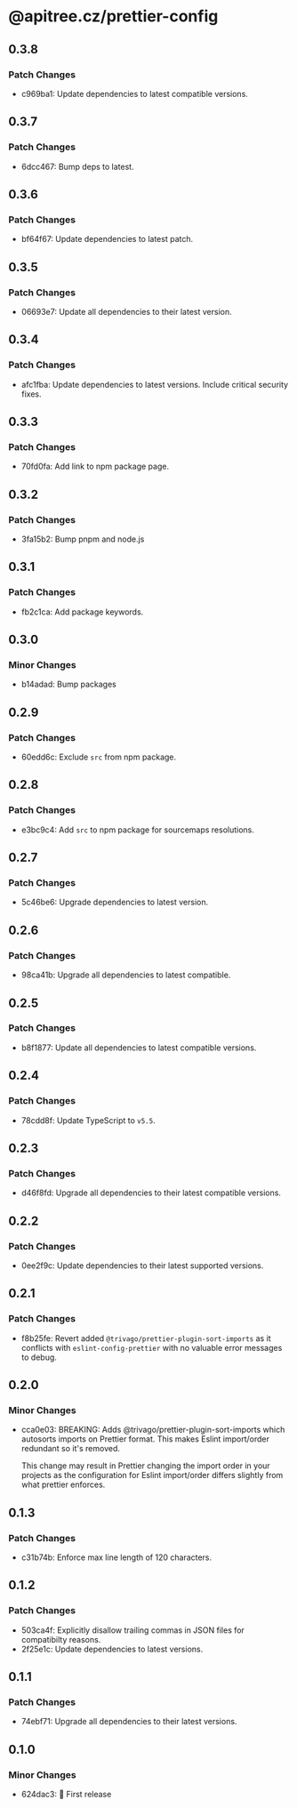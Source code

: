 # @apitree.cz/prettier-config

## 0.3.8

### Patch Changes

- c969ba1: Update dependencies to latest compatible versions.

## 0.3.7

### Patch Changes

- 6dcc467: Bump deps to latest.

## 0.3.6

### Patch Changes

- bf64f67: Update dependencies to latest patch.

## 0.3.5

### Patch Changes

- 06693e7: Update all dependencies to their latest version.

## 0.3.4

### Patch Changes

- afc1fba: Update dependencies to latest versions. Include critical security fixes.

## 0.3.3

### Patch Changes

- 70fd0fa: Add link to npm package page.

## 0.3.2

### Patch Changes

- 3fa15b2: Bump pnpm and node.js

## 0.3.1

### Patch Changes

- fb2c1ca: Add package keywords.

## 0.3.0

### Minor Changes

- b14adad: Bump packages

## 0.2.9

### Patch Changes

- 60edd6c: Exclude `src` from npm package.

## 0.2.8

### Patch Changes

- e3bc9c4: Add `src` to npm package for sourcemaps resolutions.

## 0.2.7

### Patch Changes

- 5c46be6: Upgrade dependencies to latest version.

## 0.2.6

### Patch Changes

- 98ca41b: Upgrade all dependencies to latest compatible.

## 0.2.5

### Patch Changes

- b8f1877: Update all dependencies to latest compatible versions.

## 0.2.4

### Patch Changes

- 78cdd8f: Update TypeScript to `v5.5`.

## 0.2.3

### Patch Changes

- d46f8fd: Upgrade all dependencies to their latest compatible versions.

## 0.2.2

### Patch Changes

- 0ee2f9c: Update dependencies to their latest supported versions.

## 0.2.1

### Patch Changes

- f8b25fe: Revert added `@trivago/prettier-plugin-sort-imports` as it conflicts with `eslint-config-prettier` with no valuable error messages to debug.

## 0.2.0

### Minor Changes

- cca0e03: BREAKING: Adds @trivago/prettier-plugin-sort-imports which autosorts imports on Prettier format. This makes Eslint import/order redundant so it's removed.

  This change may result in Prettier changing the import order in your projects as the configuration for Eslint import/order differs slightly from what prettier enforces.

## 0.1.3

### Patch Changes

- c31b74b: Enforce max line length of 120 characters.

## 0.1.2

### Patch Changes

- 503ca4f: Explicitly disallow trailing commas in JSON files for compatibilty reasons.
- 2f25e1c: Update dependencies to latest versions.

## 0.1.1

### Patch Changes

- 74ebf71: Upgrade all dependencies to their latest versions.

## 0.1.0

### Minor Changes

- 624dac3: 🎉 First release
